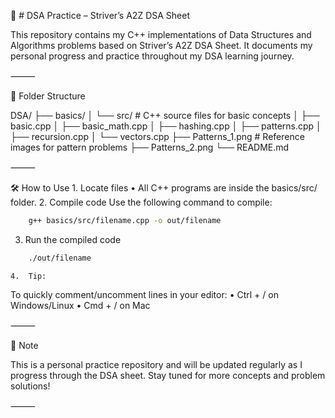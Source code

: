 🧠 # DSA Practice – Striver’s A2Z DSA Sheet

This repository contains my C++ implementations of Data Structures and Algorithms problems based on Striver’s A2Z DSA Sheet. It documents my personal progress and practice throughout my DSA learning journey.

⸻

📂 Folder Structure

DSA/
├── basics/
│   └── src/                  # C++ source files for basic concepts
│       ├── basic.cpp
│       ├── basic_math.cpp
│       ├── hashing.cpp
│       ├── patterns.cpp
│       ├── recursion.cpp
│       └── vectors.cpp
├── Patterns_1.png            # Reference images for pattern problems
├── Patterns_2.png
└── README.md

⸻

🛠️ How to Use
	1.	Locate files
	•	All C++ programs are inside the basics/src/ folder.
	2.	Compile code
Use the following command to compile:
```bash
    g++ basics/src/filename.cpp -o out/filename
```
3.	Run the compiled code
```bash
    ./out/filename
```

	4.	Tip:
To quickly comment/uncomment lines in your editor:
	•	Ctrl + / on Windows/Linux
	•	Cmd + / on Mac

⸻

📌 Note

This is a personal practice repository and will be updated regularly as I progress through the DSA sheet. Stay tuned for more concepts and problem solutions!

⸻
